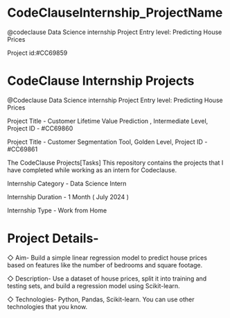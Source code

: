 # CodeClauseInternship_ProjectName
@codeclause Data Science internship Project Entry level: Predicting House Prices

Project id:#CC69859
# CodeClause Internship Projects
@Codeclause  Data Science internship Project Entry level: Predicting House Prices

 Project Title - Customer Lifetime Value Prediction , Intermediate Level, Project ID - #CC69860
 
 Project Title - Customer Segmentation Tool, Golden Level, Project ID - #CC69861
 
The CodeClause Projects[Tasks]
This repository contains the projects that I have completed while working as an intern for Codeclause.

Internship Category - Data Science Intern


Internship Duration - 1 Month ( July 2024 )


Internship Type - Work from Home

# Project Details- 
 ◇ Aim-
   Build a simple linear regression model to predict house prices based on features like
 the number of bedrooms and square footage.

 
 ◇  Description-
   Use a dataset of house prices, split it into training and testing sets, and build a
 regression model using Scikit-learn.

 
 ◇  Technologies-
  Python, Pandas, Scikit-learn.
 You can use other technologies that you know.

